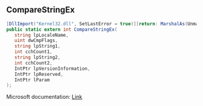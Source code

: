 ## CompareStringEx

```csharp
[DllImport("Kernel32.dll", SetLastError = true)][return: MarshalAs(UnmanagedType.Bool)]
public static extern int CompareStringEx(
   string lpLocaleName,
   uint dwCmpFlags,
   string lpString1,
   int cchCount1,
   string lpString2,
   int cchCount2,
   IntPtr lpVersionInformation,
   IntPtr lpReserved,
   IntPtr lParam
);
```

Microsoft documentation: [Link](https://docs.microsoft.com/en-us/windows/win32/api/stringapiset/nf-stringapiset-comparestringex)
